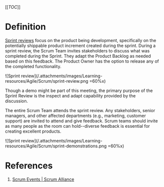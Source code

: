 [[_TOC_]]

# Definition


[Sprint reviews](https://www.scrumalliance.org/about-scrum/events) focus on the product being development, specifically on the potentially shippable product increment created during the sprint. During a sprint review, the Scrum Team invites stakeholders to discuss what was completed during the Sprint. They adapt the Product Backlog as needed based on this feedback. The Product Owner has the option to release any of the completed functionality. 

![Sprint review](/.attachments/images/Learning-resources/Agile/Scrum/sprint-review.png =60%x)

Though a demo might be part of this meeting, the primary purpose of the Sprint Review is the inspect and adapt capability provided by the discussion.

The entire Scrum Team attends the sprint review. Any stakeholders, senior managers, and other affected departments (e.g., marketing, customer support) are invited to attend and give feedback. Scrum teams should invite as many people as the room can hold--diverse feedback is essential for creating excellent products.

![Sprint review](/.attachments/images/Learning-resources/Agile/Scrum/sprint-demonstrations.png =60%x)

# References

1. [Scrum Events | Scrum Alliance](https://www.scrumalliance.org/about-scrum/events)